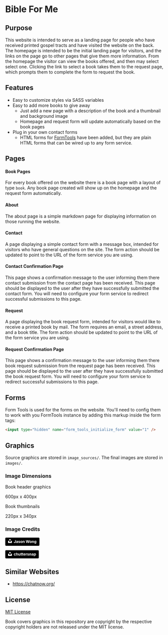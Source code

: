 # Bible For Me

## Purpose

This website is intended to serve as a landing page for people who have received printed gospel tracts and have visited the website on the back. The homepage is intended to be the initial landing page for visitors, and the links on the page go to other pages that give them more information. From the homepage the visitor can view the books offered, and then may select select one. Clicking the link to select a book takes them to the request page, which prompts them to complete the form to request the book.

## Features

* Easy to customize styles via SASS variables
* Easy to add more books to give away
  * Just add a new page with a description of the book and a thumbnail and background image
  * Homepage and request form will update automatically based on the book pages
* Plug in your own contact forms
  * HTML forms for [FormTools](https://formtools.org/) have been added, but they are plain HTML forms that can be wired up to any form service.

## Pages

#### Book Pages

For every book offered on the website there is a book page with a layout of type `book`. Any book page created will show up on the homepage and the request form automatically.

#### About

The about page is a simple markdown page for displaying information on those running the website.

#### Contact

A page displaying a simple contact form with a message box, intended for visitors who have general questions on the site. The form action should be updated to point to the URL of the form service you are using.

#### Contact Confirmation Page

This page shows a confirmation message to the user informing them there contact submission from the contact page has been received. This page should be displayed to the user after they have successfully submitted the contact form. You will need to configure your form service to redirect successful submissions to this page.

#### Request

A page displaying the book request form, intended for visitors would like to receive a printed book by mail. The form requires an email, a street address, and a book title. The form action should be updated to point to the URL of the form service you are using.

#### Request Confirmation Page

This page shows a confirmation message to the user informing them there book request submission from the request page has been received. This page should be displayed to the user after they have successfully submitted the book request form. You will need to configure your form service to redirect successful submissions to this page.

## Forms

Form Tools is used for the forms on the website. You'll need to config them to work with you FormTools instance by adding this markup inside the form tags:

```html
<input type="hidden" name="form_tools_initialize_form" value="1" />
```

## Graphics

Source graphics are stored in `image_sources/`. The final images are stored in `images/`.

### Image Dimensions

Book header graphics

600px x 400px

Book thumbnails

220px x 340px


### Image Credits

<a style="background-color:black;color:white;text-decoration:none;padding:4px 6px;font-family:-apple-system, BlinkMacSystemFont, &quot;San Francisco&quot;, &quot;Helvetica Neue&quot;, Helvetica, Ubuntu, Roboto, Noto, &quot;Segoe UI&quot;, Arial, sans-serif;font-size:12px;font-weight:bold;line-height:1.2;display:inline-block;border-radius:3px" href="https://unsplash.com/@jasonhk1920?utm_medium=referral&amp;utm_campaign=photographer-credit&amp;utm_content=creditBadge" target="_blank" rel="noopener noreferrer" title="Download free do whatever you want high-resolution photos from Jason Wong"><span style="display:inline-block;padding:2px 3px"><svg xmlns="http://www.w3.org/2000/svg" style="height:12px;width:auto;position:relative;vertical-align:middle;top:-2px;fill:white" viewBox="0 0 32 32"><title>unsplash-logo</title><path d="M10 9V0h12v9H10zm12 5h10v18H0V14h10v9h12v-9z"></path></svg></span><span style="display:inline-block;padding:2px 3px">Jason Wong</span></a>

<a style="background-color:black;color:white;text-decoration:none;padding:4px 6px;font-family:-apple-system, BlinkMacSystemFont, &quot;San Francisco&quot;, &quot;Helvetica Neue&quot;, Helvetica, Ubuntu, Roboto, Noto, &quot;Segoe UI&quot;, Arial, sans-serif;font-size:12px;font-weight:bold;line-height:1.2;display:inline-block;border-radius:3px" href="https://unsplash.com/@chuttersnap?utm_medium=referral&amp;utm_campaign=photographer-credit&amp;utm_content=creditBadge" target="_blank" rel="noopener noreferrer" title="Download free do whatever you want high-resolution photos from chuttersnap"><span style="display:inline-block;padding:2px 3px"><svg xmlns="http://www.w3.org/2000/svg" style="height:12px;width:auto;position:relative;vertical-align:middle;top:-2px;fill:white" viewBox="0 0 32 32"><title>unsplash-logo</title><path d="M10 9V0h12v9H10zm12 5h10v18H0V14h10v9h12v-9z"></path></svg></span><span style="display:inline-block;padding:2px 3px">chuttersnap</span></a>

## Similar Websites

* https://chatnow.org/

## License

[MIT License](LICENSE)

Book covers graphics in this repository are copyright by the respective copyright holders are not released under the MIT license.
